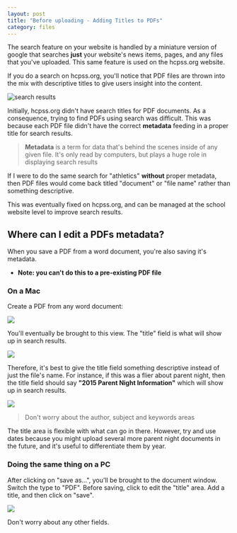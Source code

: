 ```yaml
---
layout: post
title: "Before uploading - Adding Titles to PDFs"
category: files
---
```


The search feature on your website is handled by a miniature version of google that searches **just** your website's news items, pages, and any files that you've uploaded. This same feature is used on the hcpss.org website.

If you do a search on hcpss.org, you'll notice that PDF files are thrown into the mix with descriptive titles to give users insight into the content.

![search results](/schoolsites-help/images/uploading/athletics-search.png)

Initially, hcpss.org didn't have search titles for PDF documents. As a consequence, trying to find PDFs using search was difficult. This was because each PDF file didn't have the correct **metadata** feeding in a proper title for search results.

> **Metadata** is a term for data that's behind the scenes inside of any given file. It's only read by computers, but plays a huge role in displaying search results

If I were to do the same search for "athletics" **without** proper metadata, then PDF files would come back titled "document" or "file name" rather than something descriptive.

This was eventually fixed on hcpss.org, and can be managed at the school website level to improve search results.

## Where can I edit a PDFs metadata?

When you save a PDF from a word document, you're also saving it's metadata.

- **Note: you can't do this to a pre-existing PDF file**

### On a Mac

Create a PDF from any word document:

![](/schoolsites-help/images/uploading/save-as.png)

You'll eventually be brought to this view. The "title" field is what will show up in search results.

![](/schoolsites-help/images/uploading/new-save.png)

Therefore, it's best to give the title field something descriptive instead of just the file's name. For instance, if this was a flier about parent night, then the title field should say **"2015 Parent Night Information"** which will show up in search results.

![](/schoolsites-help/images/uploading/editing-title.png)

> Don't worry about the author, subject and keywords areas

The title area is flexible with what can go in there. However, try and use dates because you might upload several more parent night documents in the future, and it's useful to differentiate them by year.

### Doing the same thing on a PC

After clicking on "save as...", you'll be brought to the document window. Switch the type to "PDF". Before saving, click to edit the "title" area. Add a title, and then click on "save".

![](/schoolsites-help/images/uploading/add-title-pc.png)

Don't worry about any other fields.
